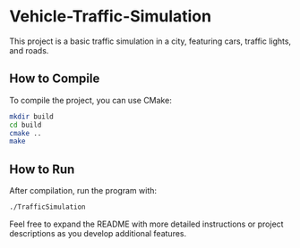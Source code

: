 # Vehicle-Traffic-Simulation

This project is a basic traffic simulation in a city, featuring cars, traffic lights, and roads.

## How to Compile

To compile the project, you can use CMake:

```bash
mkdir build
cd build
cmake ..
make
```

## How to Run

After compilation, run the program with:

```bash
./TrafficSimulation
```

Feel free to expand the README with more detailed instructions or project descriptions as you develop additional features.